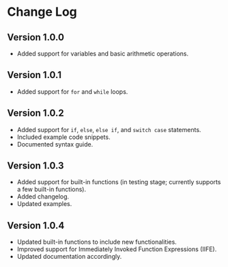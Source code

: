 # Change Log

## Version 1.0.0

- Added support for variables and basic arithmetic operations.

## Version 1.0.1

- Added support for `for` and `while` loops.

## Version 1.0.2

- Added support for `if`, `else`, `else if`, and `switch case` statements.
- Included example code snippets.
- Documented syntax guide.

## Version 1.0.3

- Added support for built-in functions (in testing stage; currently supports a few built-in functions).
- Added changelog.
- Updated examples.

## Version 1.0.4

- Updated built-in functions to include new functionalities.
- Improved support for Immediately Invoked Function Expressions (IIFE).
- Updated documentation accordingly.
